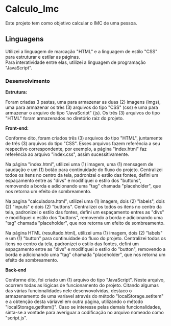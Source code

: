 # Calculo_Imc

Este projeto tem como objetivo calcular o IMC de uma pessoa.

## Linguagens

Utilizei a linguagem de marcação "HTML" e a linguagem de estilo "CSS" para estruturar e estilar as páginas. <br>
Para interatividade entre elas, utilizei a linguagem de programação "JavaScript".<br>

### Desenvolvimento

<strong>Estrutura:</strong> 

Foram criadas 3 pastas, uma para armazenar as duas (2) imagens (imgs), uma para armazenar os três (3) arquivos do tipo "CSS" (css) e uma para armazenar o arquivo do tipo "JavaScript" (js). Os três (3) arquivos do tipo "HTML" foram armazenados no diretório raiz do projeto.

<strong>Front-end:</strong>

Conforme dito, foram criados três (3) arquivos do tipo "HTML", juntamente de três (3) arquivos do tipo "CSS". Esses arquivos fazem referência a seu respectivo correspondente, por exemplo, a página "index.html" faz referência ao arquivo "index.css", assim sucessitivamente. <br>

Na página "index.html", utilizei uma (1) imagem, uma (1) mensagem de saudação e um (1) botão para continuidade do fluxo do projeto. Centralizei todos os itens no centro da tela, padronizei o estilo das fontes, defini um espaçamento entre as "divs" e modifiquei o estilo dos "buttons", removendo a borda e adicionando uma "tag" chamada "placeholder", que nos retorna um efeito de sombreamento.

Na pagina "calculadora.html", utilizei uma (1) imagem, dois (2) "labels", dois (2) "inputs" e dois (2) "buttons". Centralizei os todos os itens no centro da tela, padronizei o estilo das fontes, defini um espaçamento entres as "divs" e modifiquei o estilo dos "buttons", removendo a borda e adicionando uma "tag" chamada "placeholder", que nos retorna um efeito de sombreamento. 

Na página HTML (resultado.html), utilizei uma (1) imagem, dois (2) "labels" e um (1) "button" para continuidade do fluxo do projeto. Centralizei todos os itens no centro da tela, padronizei o estilo das fontes, defini um espaçamento entre as "divs" e modifiquei o estilo do "button", removendo a borda e adicionando uma "tag" chamada "placeholder", que nos retorna um efeito de sombreamento.

<strong>Back-end</strong>

Conforme dito, foi criado um (1) arquivo do tipo "JavaScript". Neste arquivo, ocorrem todas as lógicas de funcionamento do projeto. Citando algumas das várias funcionalidades nele desenvovolvidas, destaco o armazenamento de uma varíavel através do método "localStorage.setItem" e a obtenção desta váriavel em outra página, utilizando o método "localStorage.getItem()". Caso se interesse pelas demais funcionalidades, sinta-se a vontade para averiguar a codificação no arquivo nomeado como "script.js".
